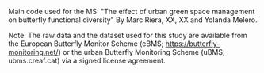 Main code used for the MS: "The effect of urban green space management on butterfly functional diversity" By Marc Riera, XX, XX and Yolanda Melero.

Note: The raw data and the dataset used for this study are available from the European Butterfly Monitor Scheme (eBMS; https://butterfly-monitoring.net/) or the urban Butterfly Monitoring Scheme (uBMS; ubms.creaf.cat) via a signed license agreement.
